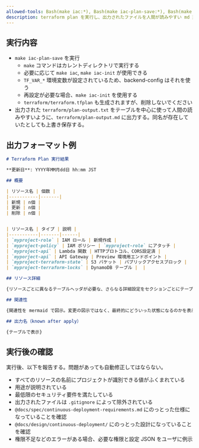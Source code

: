 ```yaml
---
allowed-tools: Bash(make iac:*), Bash(make iac-plan-save:*), Bash(make iac-init:*)
description: terraform plan を実行し、出力されたファイルを人間が読みやすい md 形式に変換します。
---
```


## 実行内容
- `make iac-plan-save` を実行
  - `make` コマンドはカレントディレクトリで実行する
  - 必要に応じて `make iac`, `make iac-init` が使用できる
  - `TF_VAR_*` 環境変数が設定されているため、backend-config はそれを使う
  - 再設定が必要な場合、`make iac-init` を使用する
  - `terraform/terraform.tfplan` も生成されますが、削除しないでください
- 出力された `terraform/plan-output.txt` をテーブルを中心に使って人間の読みやすいように、`terraform/plan-output.md` に出力する。同名が存在していたとしても上書き保存する。

## 出力フォーマット例

````md
# Terraform Plan 実行結果

**更新日**: YYYY年MM月dd日 hh:mm JST

## 概要

| リソース名 | 個数 |
|-----------|-------|
| 新規 | n個 |
| 更新 | n個 |
| 削除 | n個 |


| リソース名 | タイプ | 説明 |
|-----------|-------|------|
| `myproject-role` | IAM ロール | 新規作成 |
| `myproject-policy` | IAM ポリシー | `myproject-role` にアタッチ |
| `myproject-api` | Lambda 関数 | HTTPプロトコル、CORS設定済 |
| `myporject-api` | API Gateway | Preview 環境用エンドポイント |
| `myproject-terraform-state` | S3 バケット | パブリックアクセスブロック |
| `myproject-terraform-locks` | DynamoDB テーブル |  |

## リソース詳細

{リソースごとに異なるテーブルヘッダが必要な、さらなる詳細設定をセクションごとにテーブルで表示（タグ含む）}

## 関連性

{関連性を mermaid で図示。変更の図示ではなく、最終的にどういった状態になるのかを表示}

## 出力名（known after apply）

{テーブルで表示}

````

## 実行後の確認

実行後、以下を報告する。問題があっても自動修正してはならない。

- すべてのリソースの名前にプロジェクトが識別できる値がふくまれている
- 用途が説明されている
- 最低限のセキュリティ要件を満たしている
- 出力されたファイルは `.gitignore` によって除外されている
- `@docs/spec/continuous-deployment-requirements.md` にのっとった仕様になっていることを確認
- `@docs/design/continuous-deployment/` にのっとった設計になっていることを確認
- 権限不足などのエラーがある場合、必要な権限と設定 JSON をユーザに例示
